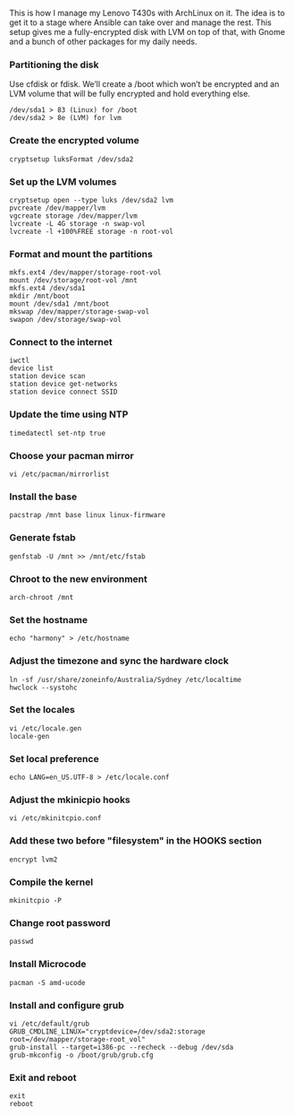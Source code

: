 This is how I manage my Lenovo T430s with ArchLinux on it. The idea is to get it to a stage where Ansible can take over and manage the rest. This setup gives me a fully-encrypted disk with LVM on top of that, with Gnome and a bunch of other packages for my daily needs.

### Partitioning the disk
Use cfdisk or fdisk. We’ll create a /boot which won’t be encrypted and an LVM volume that will be fully encrypted and hold everything else.

    /dev/sda1 > 83 (Linux) for /boot
    /dev/sda2 > 8e (LVM) for lvm

### Create the encrypted volume
    cryptsetup luksFormat /dev/sda2

### Set up the LVM volumes
    cryptsetup open --type luks /dev/sda2 lvm
    pvcreate /dev/mapper/lvm
    vgcreate storage /dev/mapper/lvm
    lvcreate -L 4G storage -n swap-vol
    lvcreate -l +100%FREE storage -n root-vol

### Format and mount the partitions
    mkfs.ext4 /dev/mapper/storage-root-vol
    mount /dev/storage/root-vol /mnt
    mkfs.ext4 /dev/sda1
    mkdir /mnt/boot
    mount /dev/sda1 /mnt/boot
    mkswap /dev/mapper/storage-swap-vol
    swapon /dev/storage/swap-vol

### Connect to the internet
    iwctl
    device list
    station device scan
    station device get-networks
    station device connect SSID
    
### Update the time using NTP
    timedatectl set-ntp true

### Choose your pacman mirror
    vi /etc/pacman/mirrorlist

### Install the base
    pacstrap /mnt base linux linux-firmware

### Generate fstab
    genfstab -U /mnt >> /mnt/etc/fstab

### Chroot to the new environment
    arch-chroot /mnt

### Set the hostname
    echo "harmony" > /etc/hostname

### Adjust the timezone and sync the hardware clock
    ln -sf /usr/share/zoneinfo/Australia/Sydney /etc/localtime
    hwclock --systohc

### Set the locales
    vi /etc/locale.gen
    locale-gen

### Set local preference
    echo LANG=en_US.UTF-8 > /etc/locale.conf

### Adjust the mkinicpio hooks
    vi /etc/mkinitcpio.conf

### Add these two before "filesystem" in the HOOKS section
    encrypt lvm2

### Compile the kernel
    mkinitcpio -P

### Change root password
    passwd

### Install Microcode
    pacman -S amd-ucode

### Install and configure grub
    vi /etc/default/grub
    GRUB_CMDLINE_LINUX="cryptdevice=/dev/sda2:storage root=/dev/mapper/storage-root_vol"
    grub-install --target=i386-pc --recheck --debug /dev/sda
    grub-mkconfig -o /boot/grub/grub.cfg

### Exit and reboot
    exit
    reboot
